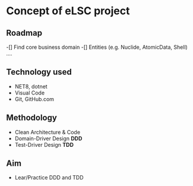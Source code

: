 # Concept of eLSC project

## Roadmap

-[] Find core business domain
-[] Entities (e.g. Nuclide, AtomicData, Shell)
....

## Technology used

- NET8, dotnet
- Visual Code
- Git, GitHub.com

## Methodology

- Clean Architecture & Code
- Domain-Driver Design **DDD**
- Test-Driver Design **TDD**

## Aim

- Lear/Practice DDD and TDD